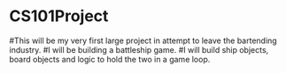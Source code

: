 # CS101Project 
#This will be my very first large project in attempt to leave the bartending industry.
#I will be building a battleship game.
#I will build ship objects, board objects and logic to hold the two in a game loop.

